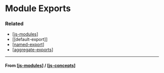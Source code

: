 # Module Exports

### Related

- [[js-modules]]
- [[default-export]]
- [[named-export]]
- [[aggregate-exports]]

---

#### **From** [[js-modules]] / [[js-concepts]]

[//begin]: # "Autogenerated link references for markdown compatibility"
[js-modules]: js-modules "JS Modules"
[named-export]: named-export "Named Export"
[aggregate-exports]: aggregate-exports "Aggregate Export"
[js-concepts]: ../js-concepts "JS Concepts"
[//end]: # "Autogenerated link references"
